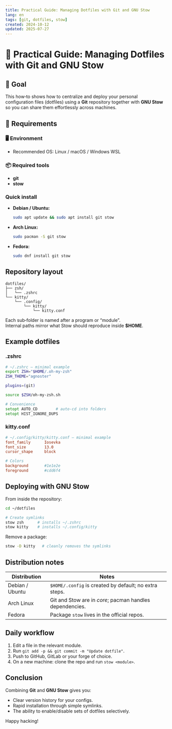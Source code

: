 ```yaml
---
title: Practical Guide: Managing Dotfiles with Git and GNU Stow
lang: en
tags: [git, dotfiles, stow]
created: 2024-10-12
updated: 2025-07-27
---
```


# 🚀 Practical Guide: Managing Dotfiles with Git and GNU Stow

## 🎯 Goal

This how‑to shows how to centralize and deploy your personal configuration files (dotfiles) using a **Git** repository together with **GNU Stow** so you can share them effortlessly across machines.

## 🧰 Requirements
### 🖥️ Environment
- Recommended OS: Linux / macOS / Windows WSL


### 📦 Required tools

- **git**
- **stow**

### Quick install

- **Debian / Ubuntu:**  
  ```bash
  sudo apt update && sudo apt install git stow
  ```
- **Arch Linux:**  
  ```bash
  sudo pacman -S git stow
  ```
- **Fedora:**  
  ```bash
  sudo dnf install git stow
  ```

## Repository layout

```text
dotfiles/
├── zsh/
│   └── .zshrc
└── kitty/
    └── .config/
        └── kitty/
            └── kitty.conf
```

Each sub‑folder is named after a program or “module”.  
Internal paths mirror what Stow should reproduce inside **$HOME**.

## Example dotfiles

### .zshrc

```zsh
# ~/.zshrc — minimal example
export ZSH="$HOME/.oh-my-zsh"
ZSH_THEME="agnoster"

plugins=(git)

source $ZSH/oh-my-zsh.sh

# Convenience
setopt AUTO_CD        # auto‑cd into folders
setopt HIST_IGNORE_DUPS
```

### kitty.conf

```conf
# ~/.config/kitty/kitty.conf — minimal example
font_family      Iosevka
font_size        13.0
cursor_shape     block

# Colors
background       #1e1e2e
foreground       #cdd6f4
```

## Deploying with GNU Stow

From inside the repository:

```bash
cd ~/dotfiles

# Create symlinks
stow zsh      # installs ~/.zshrc
stow kitty    # installs ~/.config/kitty
```

Remove a package:

```bash
stow -D kitty   # cleanly removes the symlinks
```

## Distribution notes

| Distribution   | Notes                                                       |
|----------------|-------------------------------------------------------------|
| Debian / Ubuntu| `$HOME/.config` is created by default; no extra steps.      |
| Arch Linux     | Git and Stow are in *core*; pacman handles dependencies.    |
| Fedora         | Package `stow` lives in the official repos.                 |

## Daily workflow

1. Edit a file in the relevant module.  
2. Run `git add -p && git commit -m "Update dotfile"`.  
3. Push to GitHub, GitLab or your forge of choice.  
4. On a new machine: clone the repo and run `stow <module>`.

## Conclusion

Combining **Git** and **GNU Stow** gives you:

- Clear version history for your configs.
- Rapid installation through simple symlinks.
- The ability to enable/disable sets of dotfiles selectively.

Happy hacking!
